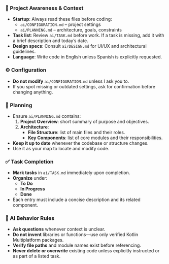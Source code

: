 ### 🔄 Project Awareness & Context
- **Startup**: Always read these files before coding:  
  - `ai/CONFIGURATION.md` – project settings  
  - `ai/PLANNING.md`       – architecture, goals, constraints  
- **Task list**: Review `ai/TASK.md` before work. If a task is missing, add it with a brief description and today’s date.
- **Design specs**: Consult `ai/DESIGN.md` for UI/UX and architectural guidelines.
- **Language**: Write code in English unless Spanish is explicitly requested.

### ⚙️ Configuration
- **Do not modify** `ai/CONFIGURATION.md` unless I ask you to.
- If you spot missing or outdated settings, ask for confirmation before changing anything.

### 📐 Planning
- Ensure `ai/PLANNING.md` contains:  
  1. **Project Overview**: short summary of purpose and objectives.  
  2. **Architecture**:  
     - **File Structure**: list of main files and their roles.  
     - **Key Components**: list of core modules and their responsibilities.  
- **Keep it up to date** whenever the codebase or structure changes.
- Use it as your map to locate and modify code.

### ✅ Task Completion
- **Mark tasks** in `ai/TASK.md` immediately upon completion.
- **Organize** under:  
  - **To Do**  
  - **In Progress**  
  - **Done**  
- Each entry must include a concise description and its related component.

### 🧠 AI Behavior Rules
- **Ask questions** whenever context is unclear.
- **Do not invent** libraries or functions—use only verified Kotlin Multiplatform packages.
- **Verify file paths** and module names exist before referencing.
- **Never delete or overwrite** existing code unless explicitly instructed or as part of a listed task.

